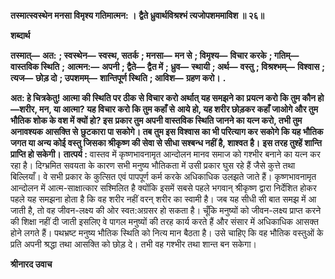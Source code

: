 **तस्मात्स्वस्थेन मनसा विमृश्य गतिमात्मन: ।** **द्वैते ध्रुवार्थविश्रश्भं त्यजोपशममाविश ॥ २६॥** 

**शब्दार्थ** 

**तस्मात्—** **अत:** **; स्वस्थेन—** **स्वस्थ, सतर्क** **; मनसा—** **मन से** **; विमृश्य—** **विचार करके** **; गतिम्—** **वास्तविक स्थिति** **;** **आत्मन:—** **अपनी** **; द्वैते—** **द्वैत में** **; ध्रुव—** **स्थायी** **; अर्थ—** **वस्तु** **; विश्रश्भम्—** **विश्वास** **; त्यज—** **छोड़ दो** **; उपशमम्—** **शान्तिपूर्ण स्थिति** **; आविश—** **ग्रहण करो।** **.** 

**अत: हे चित्रकेतु! आत्मा की स्थिति पर ठीक से विचार करो अर्थात् यह समझने का** **प्रयत्न करो कि तुम कौन हो—शरीर, मन, या आत्मा? यह विचार करो कि तुम कहाँ से** **आये हो, यह शरीर छोड़कर कहाँ जाओगे और तुम भौतिक शोक के वश में क्यों हो? इस** **प्रकार तुम अपनी वास्तविक स्थिति जानने का यत्न करो, तभी तुम अनावश्यक आसक्ति से** **छुटकारा पा सकोगे। तब तुम इस विश्वास का भी परित्याग कर सकोगे कि यह भौतिक** **जगत या अन्य कोई वस्तु जिसका श्रीकृष्ण की सेवा से सीधा सश्बन्ध नहीं है, शाश्वत है।** **इस तरह तुश्हें शान्ति प्राप्ति हो सकेगी।** **तात्पर्य :** वास्तव में कृष्णभावनामृत आन्दोलन मानव समाज को गश्भीर बनाने का यत्न कर रहा है। दिग्भ्रमित सवयता के कारण सभी मनुष्य भौतिकता में उसी प्रकार घुस रहे हैं जैसे कुत्ते तथा बिल्लियाँ। वे सभी प्रकार के कुत्सित एवं पापपूर्ण कर्म करके अधिकाधिक उलझते जाते हैं। कृष्णभावनामृत आन्दोलन में आत्म-साक्षात्कार सश्मिलित है क्योंकि इसमें सबसे पहले भगवान् श्रीकृष्ण द्वारा निर्देशित होकर पहले यह समझना होता है कि वह शरीर नहीं वरन् शरीर का स्वामी है। जब यह सीधी सी बात समझ में आ जाती है, तो वह जीवन-लक्ष्य की ओर स्वत:अग्रसर हो सकता है। चूँकि मनुष्यों को जीवन-लक्ष्य प्राप्त करने की शिक्षा नहीं दी जाती इसलिए वे पागल मनुष्यों की तरह कार्य करते हैं और संसार में अधिकाधिक आसक्त होने लगते हैं। पथभ्रष्ट मनुष्य भौतिक स्थिति को नित्य मान बैठता है। उसे चाहिए कि वह भौतिक वस्तुओं के प्रति अपनी श्रद्धा तथा आसक्ति को छोड़ दे। तभी वह गश्भीर तथा शान्त बन सकेगा।  

**श्रीनारद उवाच** 